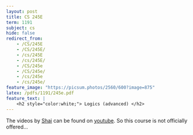 ```yaml
---
layout: post
title: CS 245E
term: 1191
subject: cs
hide: false
redirect_from:
    - /CS/245E
    - /CS/245E/
    - /cs/245E
    - /cs/245E/
    - /CS/245e
    - /CS/245e/
    - /cs/245e
    - /cs/245e/
feature_image: "https://picsum.photos/2560/600?image=875"
latex: /pdfs/1191/245e.pdf
feature_text: |
    <h2 style="color:white;"> Logics (advanced) </h2>
---
```


The videos by [Shai](https://cs.uwaterloo.ca/~shai/) can be found on [youtube](https://www.youtube.com/playlist?list=PL2cqwPeM9PtMqpoeaD5oV2cSIpn5dhJI3). So this course is not officially offered...
